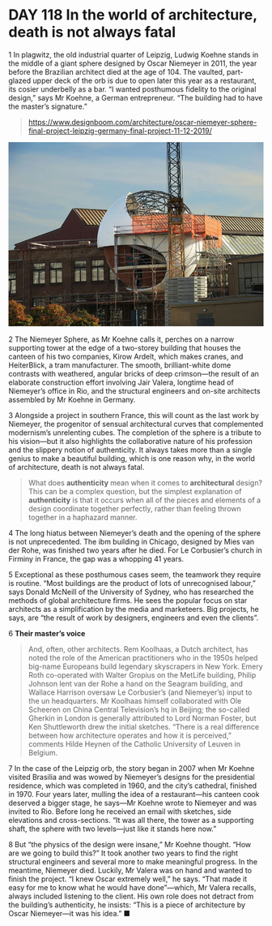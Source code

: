 # DAY 118 In the world of architecture, death is not always fatal
1 In plagwitz, the old industrial quarter of Leipzig, Ludwig Koehne stands in the middle of a giant sphere designed by Oscar Niemeyer in 2011, the year before the Brazilian architect died at the age of 104. The vaulted,  part-glazed upper deck of the orb is due to open later this year as a restaurant, its cosier underbelly as a bar. “I wanted posthumous fidelity to the original design,” says Mr Koehne, a German entrepreneur. “The building had to have the master’s signature.”

> https://www.designboom.com/architecture/oscar-niemeyer-sphere-final-project-leipzig-germany-final-project-11-12-2019/
>

![](./img/boxcnxC9djUCsgfQBrsBP9ALS3c.png)

2 The Niemeyer Sphere, as Mr Koehne calls it, perches on a narrow supporting tower at the edge of a two-storey building that houses the canteen of his two companies, Kirow Ardelt, which makes cranes, and HeiterBlick, a tram manufacturer. The smooth, brilliant-white dome contrasts with weathered, angular bricks of deep crimson—the result of an elaborate construction effort involving Jair Valera, longtime head of Niemeyer’s office in Rio, and the structural engineers and on-site architects assembled by Mr Koehne in Germany.

3 Alongside a project in southern France, this will count as the last work by Niemeyer, the progenitor of sensual architectural curves that complemented modernism’s unrelenting cubes. The completion of the sphere is a tribute to his vision—but it also highlights the collaborative nature of his profession and the slippery notion of authenticity. It always takes more than a single genius to make a beautiful building, which is one reason why, in the world of architecture, death is not always fatal.

> What does **authenticity** mean when it comes to **architectural** design? This can be a complex question, but the simplest explanation of **authenticity** is that it occurs when all of the pieces and elements of a design coordinate together perfectly, rather than feeling thrown together in a haphazard manner.
>

4 The long hiatus between Niemeyer’s death and the opening of the sphere is not unprecedented. The ibm building in Chicago, designed by Mies van der Rohe, was finished two years after he died. For Le Corbusier’s church in Firminy in France, the gap was a whopping 41 years.

5 Exceptional as these posthumous cases seem, the teamwork they require is routine. “Most buildings are the product of lots of unrecognised labour,” says Donald McNeill of the University of Sydney, who has researched the methods of global architecture firms. He sees the popular focus on star architects as a simplification by the media and marketeers. Big projects, he says, are “the result of work by designers, engineers and even the clients”.

6 **Their master’s voice**

> And, often, other architects. Rem Koolhaas, a Dutch architect, has noted the role of the American practitioners who in the 1950s helped big-name Europeans build legendary skyscrapers in New York. Emery Roth co-operated with Walter Gropius on the MetLife building, Philip Johnson lent van der Rohe a hand on the Seagram building, and Wallace Harrison oversaw Le Corbusier’s (and Niemeyer’s) input to the un headquarters. Mr Koolhaas himself collaborated with Ole Scheeren on China Central Television’s hq in Beijing; the so-called Gherkin in London is generally attributed to Lord Norman Foster, but Ken Shuttleworth drew the initial sketches. “There is a real difference between how architecture operates and how it is perceived,” comments Hilde Heynen of the Catholic University of Leuven in Belgium.
>

7 In the case of the Leipzig orb, the story began in 2007 when Mr Koehne visited Brasilia and was wowed by Niemeyer’s designs for the presidential residence, which was completed in 1960, and the city’s cathedral, finished in 1970. Four years later, mulling the idea of a restaurant—his canteen cook deserved a bigger stage, he says—Mr Koehne wrote to Niemeyer and was invited to Rio. Before long he received an email with sketches, side elevations and cross-sections. “It was all there, the tower as a supporting shaft, the sphere with two levels—just like it stands here now.”

8 But “the physics of the design were insane,” Mr Koehne thought. “How are we going to build this?” It took another two years to find the right structural engineers and several more to make meaningful progress. In the meantime, Niemeyer died. Luckily, Mr Valera was on hand and wanted to finish the project. “I knew Oscar extremely well,” he says. “That made it easy for me to know what he would have done”—which, Mr Valera recalls, always included listening to the client. His own role does not detract from the building’s authenticity, he insists: “This is a piece of architecture by Oscar Niemeyer—it was his idea.” ■

